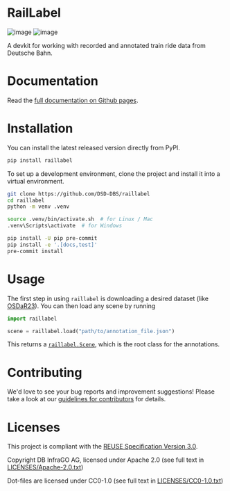 <!--
 ~ Copyright DB InfraGO AG and contributors
 ~ SPDX-License-Identifier: Apache-2.0
 -->

# RailLabel

<!-- prettier-ignore -->
![image](https://github.com/DSD-DBS/raillabel/actions/workflows/build-test-publish.yml/badge.svg)
![image](https://github.com/DSD-DBS/raillabel/actions/workflows/lint.yml/badge.svg)

A devkit for working with recorded and annotated train ride data from Deutsche Bahn.

# Documentation

<!-- prettier-ignore -->
Read the [full documentation on Github pages](https://dsd-dbs.github.io/raillabel).

# Installation

You can install the latest released version directly from PyPI.

```zsh
pip install raillabel
```

To set up a development environment, clone the project and install it into a
virtual environment.

```zsh
git clone https://github.com/DSD-DBS/raillabel
cd raillabel
python -m venv .venv

source .venv/bin/activate.sh  # for Linux / Mac
.venv\Scripts\activate  # for Windows

pip install -U pip pre-commit
pip install -e '.[docs,test]'
pre-commit install
```

# Usage

The first step in using `raillabel` is downloading a desired dataset (like [OSDaR23](https://data.fid-move.de/dataset/osdar23)). You can then load any scene by running
```python
import raillabel

scene = raillabel.load("path/to/annotation_file.json")
```

This returns a [`raillabel.Scene`](https://dsd-dbs.github.io/raillabel/code/raillabel.html#raillabel.Scene), which is the root class for the annotations.

# Contributing

We'd love to see your bug reports and improvement suggestions! Please take a
look at our [guidelines for contributors](CONTRIBUTING.md) for details.

# Licenses

This project is compliant with the
[REUSE Specification Version 3.0](https://git.fsfe.org/reuse/docs/src/commit/d173a27231a36e1a2a3af07421f5e557ae0fec46/spec.md).

Copyright DB InfraGO AG, licensed under Apache 2.0 (see full text in
[LICENSES/Apache-2.0.txt](LICENSES/Apache-2.0.txt))

Dot-files are licensed under CC0-1.0 (see full text in
[LICENSES/CC0-1.0.txt](LICENSES/CC0-1.0.txt))
